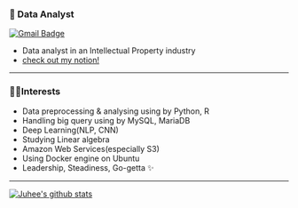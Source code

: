 ### 💾 Data Analyst

[![Gmail Badge](https://img.shields.io/badge/Gmail-d14836?style=flat-square&logo=Gmail&logoColor=white&link=mailto:juhee.pak.06@gmail.com)](mailto:juhee.pak.06@gmail.com)

- Data analyst in an Intellectual Property industry
- [check out my notion!](https://www.notion.so/PAK-JUHEE-327d2bb10e1c48da97a04ddc5e7fbb1e)

---

### 🐱‍🏍Interests

- Data preprocessing & analysing using by Python, R
- Handling big query using by MySQL, MariaDB
- Deep Learning(NLP, CNN)
- Studying Linear algebra
- Amazon Web Services(especially S3)
- Using Docker engine on Ubuntu
- Leadership, Steadiness, Go-getta ✨

---

[![Juhee's github stats](https://github-readme-stats.vercel.app/api?username=Juheepak)](https://github.com/JuheePak/github-readme-stats)

